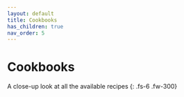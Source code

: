 ```yaml
---
layout: default
title: Cookbooks
has_children: true
nav_order: 5
---
```


# Cookbooks

A close-up look at all the available recipes
{: .fs-6 .fw-300}
